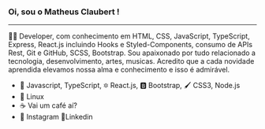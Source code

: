 ### Oi, sou o Matheus Claubert !
<hr></hr>


👩‍💻 Developer, com conhecimento em HTML, CSS, JavaScript, TypeScript, Express, React.js incluindo Hooks e Styled-Components, consumo de APIs Rest, Git e GitHub, SCSS, Bootstrap. Sou apaixonado por tudo relacionado a tecnologia, desenvolvimento, artes, musicas. Acredito que a cada novidade aprendida elevamos nossa alma e conhecimento e isso é admirável.
<ul>
  <li>🍺 Javascript, TypeScript, 🔯 React.js, 🅱 Bootstrap, 🖌️ CSS3, Node.js</li>
  <li>🐧 Linux</li>
  <li>☕ Vai um café aí?</li>
  <li>📸 Instagram 💼Linkedin</li>
</ul>
